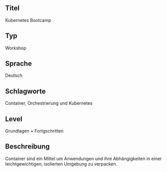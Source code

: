 ## Titel
Kubernetes Bootcamp

## Typ
Workshop

## Sprache
Deutsch

## Schlagworte
Container, Orchestrierung und Kubernetes

## Level
Grundlagen + Fortgschritten

## Beschreibung

Container sind ein Mittel um Anwendungen und ihre Abhängigkeiten in einer leichtgewichtigen, isolierten Umgebung zu verpacken.